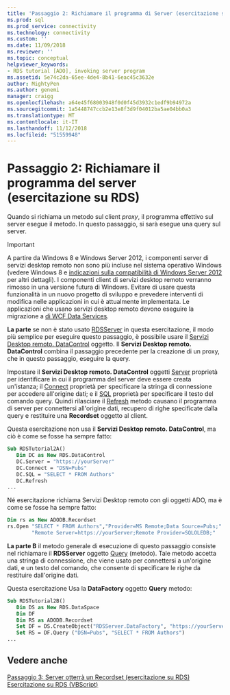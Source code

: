 ```yaml
---
title: 'Passaggio 2: Richiamare il programma di Server (esercitazione su RDS) | Microsoft Docs'
ms.prod: sql
ms.prod_service: connectivity
ms.technology: connectivity
ms.custom: ''
ms.date: 11/09/2018
ms.reviewer: ''
ms.topic: conceptual
helpviewer_keywords:
- RDS tutorial [ADO], invoking server program
ms.assetid: 5e74c2da-65ee-4de4-8b41-6eac45c3632e
author: MightyPen
ms.author: genemi
manager: craigg
ms.openlocfilehash: a64e45f68003948f0d0f45d3932c1edf9b94972a
ms.sourcegitcommit: 1a5448747ccb2e13e8f3d9f04012ba5ae04bb0a3
ms.translationtype: MT
ms.contentlocale: it-IT
ms.lasthandoff: 11/12/2018
ms.locfileid: "51559948"
---
```

# <a name="step-2-invoke-the-server-program-rds-tutorial"></a>Passaggio 2: Richiamare il programma del server (esercitazione su RDS)
Quando si richiama un metodo sul client *proxy*, il programma effettivo sul server esegue il metodo. In questo passaggio, si sarà esegue una query sul server.  
  
> [!IMPORTANT]
>  A partire da Windows 8 e Windows Server 2012, i componenti server di servizi desktop remoto non sono più incluse nel sistema operativo Windows (vedere Windows 8 e [indicazioni sulla compatibilità di Windows Server 2012](https://www.microsoft.com/download/details.aspx?id=27416) per altri dettagli). I componenti client di servizi desktop remoto verranno rimosso in una versione futura di Windows. Evitare di usare questa funzionalità in un nuovo progetto di sviluppo e prevedere interventi di modifica nelle applicazioni in cui è attualmente implementata. Le applicazioni che usano servizi desktop remoto devono eseguire la migrazione a [di WCF Data Services](https://go.microsoft.com/fwlink/?LinkId=199565).  
  
 **La parte** se non è stato usato [RDSServer](../../../ado/reference/rds-api/datafactory-object-rdsserver.md) in questa esercitazione, il modo più semplice per eseguire questo passaggio, è possibile usare il [Servizi Desktop remoto. DataControl](../../../ado/reference/rds-api/datacontrol-object-rds.md) oggetto. Il **Servizi Desktop remoto. DataControl** combina il passaggio precedente per la creazione di un proxy, che in questo passaggio, eseguire la query.  
  
 Impostare il **Servizi Desktop remoto. DataControl** oggetti [Server](../../../ado/reference/rds-api/server-property-rds.md) proprietà per identificare in cui il programma del server deve essere creata un'istanza; il [Connect](../../../ado/reference/rds-api/connect-property-rds.md) proprietà per specificare la stringa di connessione per accedere all'origine dati; e il [SQL](../../../ado/reference/rds-api/sql-property.md) proprietà per specificare il testo del comando query. Quindi rilasciare il [Refresh](../../../ado/reference/rds-api/refresh-method-rds.md) metodo causano il programma di server per connettersi all'origine dati, recupero di righe specificate dalla query e restituire una **Recordset** oggetto al client.  
  
 Questa esercitazione non usa il **Servizi Desktop remoto. DataControl**, ma ciò è come se fosse ha sempre fatto:  
  
```vb
Sub RDSTutorial2A()  
   Dim DC as New RDS.DataControl  
   DC.Server = "https://yourServer"  
   DC.Connect = "DSN=Pubs"  
   DC.SQL = "SELECT * FROM Authors"  
   DC.Refresh  
...  
```  
  
 Né esercitazione richiama Servizi Desktop remoto con gli oggetti ADO, ma è come se fosse ha sempre fatto:  
  
```vb
Dim rs as New ADODB.Recordset  
rs.Open "SELECT * FROM Authors","Provider=MS Remote;Data Source=Pubs;" & _  
        "Remote Server=https://yourServer;Remote Provider=SQLOLEDB;"  
```  
  
 **La parte B** il metodo generale di esecuzione di questo passaggio consiste nel richiamare il **RDSServer** oggetto [Query](../../../ado/reference/rds-api/query-method-rds.md) (metodo). Tale metodo accetta una stringa di connessione, che viene usato per connettersi a un'origine dati, e un testo del comando, che consente di specificare le righe da restituire dall'origine dati.  
  
 Questa esercitazione Usa la **DataFactory** oggetto **Query** metodo:  
  
```vb
Sub RDSTutorial2B()  
   Dim DS as New RDS.DataSpace  
   Dim DF  
   Dim RS as ADODB.Recordset  
   Set DF = DS.CreateObject("RDSServer.DataFactory", "https://yourServer")  
   Set RS = DF.Query ("DSN=Pubs", "SELECT * FROM Authors")  
...  
```  
  
## <a name="see-also"></a>Vedere anche  
 [Passaggio 3: Server otterrà un Recordset (esercitazione su RDS)](../../../ado/guide/remote-data-service/step-3-server-obtains-a-recordset-rds-tutorial.md)   
 [Esercitazione su RDS (VBScript)](../../../ado/guide/remote-data-service/rds-tutorial-vbscript.md)   
